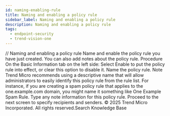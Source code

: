 ```yaml
---
id: naming-enabling-rule
title: Naming and enabling a policy rule
sidebar_label: Naming and enabling a policy rule
description: Naming and enabling a policy rule
tags:
  - endpoint-security
  - trend-vision-one
---
```


/*<![CDATA[*/ $('#title').html($('meta[name=map-description]').attr('content')); /*]]>*/ Naming and enabling a policy rule Name and enable the policy rule you have just created. You can also add notes about the policy rule. Procedure On the Basic Information tab on the left side: Select Enable to put the policy rule into effect, or clear this option to disable it. Name the policy rule. Note Trend Micro recommends using a descriptive name that will allow administrators to easily identify this policy rule from the rule list. For instance, if you are creating a spam policy rule that applies to the one.example.com domain, you might name it something like One Example Spam Rule. Type any note information for this policy rule. Proceed to the next screen to specify recipients and senders. © 2025 Trend Micro Incorporated. All rights reserved.Search Knowledge Base